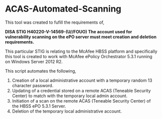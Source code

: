# ACAS-Automated-Scanning
This tool was created to fufill the requirements of,

**DISA STIG H40220-V-14569-(U//FOUO) The account used for vulnerability scanning on the ePO server must meet creation and deletion requirements.**

This particular STIG is relating to the McAfee HBSS platform and specifically this tool is created to work with McAfee ePolicy Orchestrator 5.3.1 running on Windows Server 2012 R2.

This script automates the following,

1. Creation of a local administrative account with a temporary random 13 character password.
2. Updating of a credential stored on a remote ACAS (Teneable Security Center) to match with the temporary local admin account.
3. Initiation of a scan on the remote ACAS (Teneable Security Center) of the HBSS ePO 5.3.1 Server.
4. Deletion of the temporary local administrative account.
